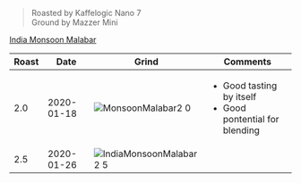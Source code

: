 > Roasted by Kaffelogic Nano 7<br>
> Ground by Mazzer Mini

[India Monsoon Malabar](https://www.greenbeanhouse.co.nz/product/2048014)

| Roast | Date       | Grind | Comments |
|-------|------------|-------|----------
| 2.0   | 2020-01-18 | ![MonsoonMalabar2 0](https://user-images.githubusercontent.com/2862029/73126936-c31e6600-401d-11ea-886c-9bc6211baa99.jpeg) | <ul><li>Good tasting by itself</li><li>Good pontential for blending</li></ul>
| 2.5   | 2020-01-26 | ![IndiaMonsoonMalabar2 5](https://user-images.githubusercontent.com/2862029/73335724-06562e80-42d5-11ea-97a7-fd98dfe8cd4e.jpeg)
